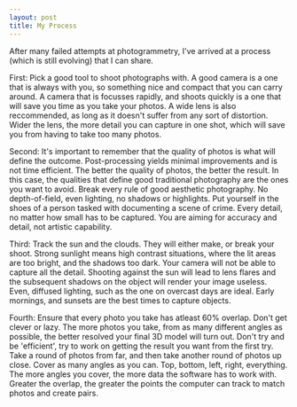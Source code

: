 ```yaml
---
layout: post
title: My Process
---
```


After many failed attempts at photogrammetry, I've arrived at a process (which is still evolving) that I can share.  


First: Pick a good tool to shoot photographs with. A good camera is a one that is always with you, so something nice and compact that you can carry around. A camera that is focusses rapidly, and shoots quickly is a one that will save you time as you take your photos. A wide lens is also reccommended, as long as it doesn't suffer from any sort of distortion. Wider the lens, the more detail you can capture in one shot, which will save you from having to take too many photos.  


Second: It's important to remember that the quality of photos is what will define the outcome. Post-processing yields minimal improvements and is not time efficient. The better the quality of photos, the better the result. In this case, the qualities that define good traditional photography are the ones you want to avoid. Break every rule of good aesthetic photography. No depth-of-field, even lighting, no shadows or highlights. Put yourself in the shoes of a person tasked with documenting a scene of crime. Every detail, no matter how small has to be captured. You are aiming for accuracy and detail, not artistic capability.  


Third: Track the sun and the clouds. They will either make, or break your shoot. Strong sunlight means high contrast situations, where the lit areas are too bright, and the shadows too dark. Your camera will not be able to capture all the detail. Shooting against the sun will lead to lens flares and the subsequent shadows on the object will render your image useless. Even, diffused lighting, such as the one on overcast days are ideal. Early mornings, and sunsets are the best times to capture objects.   


Fourth: Ensure that every photo you take has atleast 60% overlap. Don't get clever or lazy. The more photos you take, from as many different angles as possible, the better resolved your final 3D model will turn out. Don't try and be 'efficient', try to work on getting the result you want from the first try. Take a round of photos from far, and then take another round of photos up close. Cover as many angles as you can. Top, bottom, left, right, everything. The more angles you cover, the more data the software has to work with. Greater the overlap, the greater the points the computer can track to match photos and create pairs. 